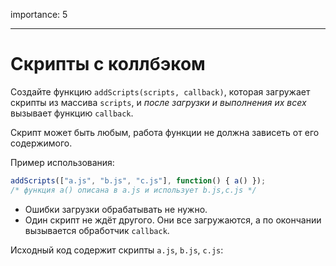 importance: 5

---

# Скрипты с коллбэком

Создайте функцию `addScripts(scripts, callback)`, которая загружает скрипты из массива `scripts`, и *после загрузки и выполнения их всех* вызывает функцию `callback`.

Скрипт может быть любым, работа функции не должна зависеть от его содержимого.

Пример использования:

```js no-beautify
addScripts(["a.js", "b.js", "c.js"], function() { a() });
/* функция a() описана в a.js и использует b.js,c.js */
```

- Ошибки загрузки обрабатывать не нужно.</li>
- Один скрипт не ждёт другого. Они все загружаются, а по окончании вызывается обработчик `callback`.

Исходный код содержит скрипты `a.js`, `b.js`, `c.js`:

